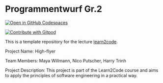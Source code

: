 # Programmentwurf Gr.2


[![Open in GitHub Codespaces](https://github.com/codespaces/badge.svg)](https://github.com/codespaces/new?hide_repo_select=true&ref=main&repo=559622217&machine=basicLinux32gb&location=WestEurope)

<a href="https://gitpod.io/#git@github.com:BenniWi/learn2code-template.git">
  <img
    src="https://img.shields.io/badge/Contribute%20with-Gitpod-908a85?logo=gitpod"
    alt="Contribute with Gitpod"
  />
</a>


This is a template repository for the lecture [learn2code](https://github.com/BenniWi/learn2code). 

Project Name: High-flyer

Team Members: Maya Willmann, Nico Putscher, Harry Trinh

Project Description:
This project is part of the Learn2Code course and aims to apply the principles of software engineering in a practical way. 
